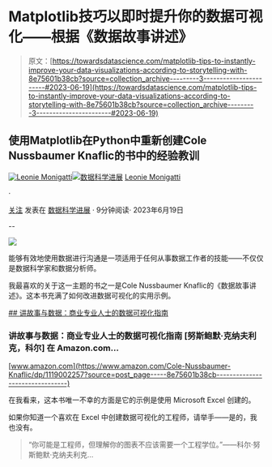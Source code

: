 # Matplotlib技巧以即时提升你的数据可视化——根据《数据故事讲述》

> 原文：[https://towardsdatascience.com/matplotlib-tips-to-instantly-improve-your-data-visualizations-according-to-storytelling-with-8e75601b38cb?source=collection_archive---------3-----------------------#2023-06-19](https://towardsdatascience.com/matplotlib-tips-to-instantly-improve-your-data-visualizations-according-to-storytelling-with-8e75601b38cb?source=collection_archive---------3-----------------------#2023-06-19)

## 使用Matplotlib在Python中重新创建Cole Nussbaumer Knaflic的书中的经验教训

[](https://medium.com/@iamleonie?source=post_page-----8e75601b38cb--------------------------------)[![Leonie Monigatti](../Images/4044b1685ada53a30160b03dc78f9626.png)](https://medium.com/@iamleonie?source=post_page-----8e75601b38cb--------------------------------)[](https://towardsdatascience.com/?source=post_page-----8e75601b38cb--------------------------------)[![数据科学进展](../Images/a6ff2676ffcc0c7aad8aaf1d79379785.png)](https://towardsdatascience.com/?source=post_page-----8e75601b38cb--------------------------------) [Leonie Monigatti](https://medium.com/@iamleonie?source=post_page-----8e75601b38cb--------------------------------)

·

[关注](https://medium.com/m/signin?actionUrl=https%3A%2F%2Fmedium.com%2F_%2Fsubscribe%2Fuser%2F3a38da70d8dc&operation=register&redirect=https%3A%2F%2Ftowardsdatascience.com%2Fmatplotlib-tips-to-instantly-improve-your-data-visualizations-according-to-storytelling-with-8e75601b38cb&user=Leonie+Monigatti&userId=3a38da70d8dc&source=post_page-3a38da70d8dc----8e75601b38cb---------------------post_header-----------) 发表在 [数据科学进展](https://towardsdatascience.com/?source=post_page-----8e75601b38cb--------------------------------) · 9分钟阅读· 2023年6月19日[](https://medium.com/m/signin?actionUrl=https%3A%2F%2Fmedium.com%2F_%2Fvote%2Ftowards-data-science%2F8e75601b38cb&operation=register&redirect=https%3A%2F%2Ftowardsdatascience.com%2Fmatplotlib-tips-to-instantly-improve-your-data-visualizations-according-to-storytelling-with-8e75601b38cb&user=Leonie+Monigatti&userId=3a38da70d8dc&source=-----8e75601b38cb---------------------clap_footer-----------)

--

[](https://medium.com/m/signin?actionUrl=https%3A%2F%2Fmedium.com%2F_%2Fbookmark%2Fp%2F8e75601b38cb&operation=register&redirect=https%3A%2F%2Ftowardsdatascience.com%2Fmatplotlib-tips-to-instantly-improve-your-data-visualizations-according-to-storytelling-with-8e75601b38cb&source=-----8e75601b38cb---------------------bookmark_footer-----------)![](../Images/6c16450db41f47d2c5e2d33889080a98.png)

能够有效地使用数据进行沟通是一项适用于任何从事数据工作者的技能——不仅仅是数据科学家和数据分析师。

我最喜欢的关于这一主题的书之一是Cole Nussbaumer Knaflic的《数据故事讲述》。这本书充满了如何改进数据可视化的实用示例。

[## 讲故事与数据：商业专业人士的数据可视化指南](https://www.amazon.com/Cole-Nussbaumer-Knaflic/dp/1119002257?source=post_page-----8e75601b38cb--------------------------------)

### 讲故事与数据：商业专业人士的数据可视化指南 [努斯鲍默·克纳夫利克，科尔] 在 Amazon.com…

[www.amazon.com](https://www.amazon.com/Cole-Nussbaumer-Knaflic/dp/1119002257?source=post_page-----8e75601b38cb--------------------------------)

在我看来，这本书唯一不幸的方面是它的示例是使用 Microsoft Excel 创建的。

如果你知道一个喜欢在 Excel 中创建数据可视化的工程师，请举手——是的，我也没有。

> “你可能是工程师，但理解你的图表不应该需要一个工程学位。”——科尔·努斯鲍默·克纳夫利克…

